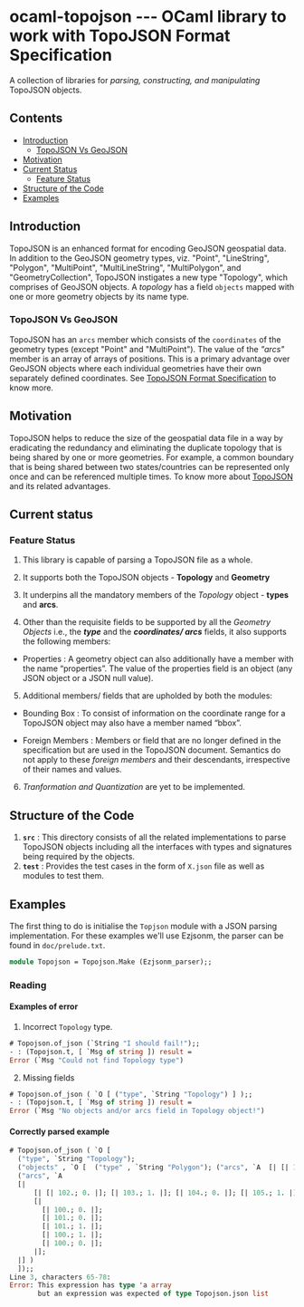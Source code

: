 # ocaml-topojson --- OCaml library to work with TopoJSON Format Specification


A collection of libraries for _parsing, constructing, and manipulating_ TopoJSON objects.

## Contents

* [Introduction](#introduction)
  * [TopoJSON Vs GeoJSON](#topojson-vs-geojson)
* [Motivation](#motivation)
* [Current Status](#current-status)
  * [Feature Status](#feature-status)
* [Structure of the Code](#structure-of-the-code)
* [Examples](#examples)


## Introduction
TopoJSON is an enhanced format for encoding GeoJSON geospatial data. In addition to the GeoJSON geometry types, viz. "Point", "LineString", "Polygon", "MultiPoint", "MultiLineString", "MultiPolygon", and "GeometryCollection", TopoJSON instigates a new type "Topology", which comprises of GeoJSON objects. A _topology_ has a field `objects` mapped with one or more geometry objects by its name type. 

### TopoJSON Vs GeoJSON
TopoJSON has an `arcs` member which consists of the `coordinates` of the geometry types (except "Point" and "MultiPoint"). The value of the _"arcs"_ member is an array of arrays of positions. This is a primary advantage over GeoJSON objects where each individual geometries have their own separately defined coordinates.
See [TopoJSON Format Specification](https://github.com/topojson/topojson-specification) to know more.


## Motivation
TopoJSON helps to reduce the size of the geospatial data file in a way by eradicating the redundancy and eliminating the duplicate topology that is being shared by one or more geometries. For example, a common boundary that is being shared between two states/countries can be represented only once and can be referenced multiple times.
To know more about [TopoJSON](https://github.com/topojson/topojson) and its related advantages.

## Current status

### Feature Status
1. This library is capable of parsing a TopoJSON file as a whole.

2. It supports both the TopoJSON objects - **Topology** and **Geometry**

3. It underpins all the mandatory members of the *Topology* object - **types** and **arcs**.

4. Other than the requisite fields to be supported by all the  *Geometry Objects* i.e., the ***type*** and the ***coordinates/ arcs*** fields, it also supports the following members:
  - Properties : A geometry object can also additionally have a member with the name “properties”. The value of the properties field is an object (any JSON object or a JSON null value).

5. Additional members/ fields that are upholded by both the modules:
  - Bounding Box : To consist of information on the coordinate range for a  TopoJSON object may also have a member named “bbox”.

  - Foreign Members : Members or field that are no longer defined in the specification but are used in the TopoJSON document. Semantics do not apply to these *foreign members* and their descendants, irrespective of their names and values.


6. *Tranformation and Quantization* are yet to be implemented.

## Structure of the Code
1. **`src`** : This directory consists of all the related implementations to parse TopoJSON objects including all the interfaces with types and signatures being required by the objects.
2. **`test`** : Provides the test cases in the form of ```X.json``` file as well as modules to test them.

## Examples

The first thing to do is initialise the `Topjson` module with a JSON parsing implementation. For these examples we'll use Ezjsonm, the parser can be found in `doc/prelude.txt`.

```ocaml
module Topojson = Topojson.Make (Ezjsonm_parser);;
```

### Reading
#### Examples of error

1. Incorrect `Topology` type.

```ocaml
# Topojson.of_json (`String "I should fail!");;
- : (Topojson.t, [ `Msg of string ]) result =
Error (`Msg "Could not find Topology type")
```

2. Missing fields 
```ocaml
# Topojson.of_json ( `O [ ("type", `String "Topology") ] );;     
- : (Topojson.t, [ `Msg of string ]) result =
Error (`Msg "No objects and/or arcs field in Topology object!")
```

#### Correctly parsed example

```ocaml
# Topojson.of_json ( `O [ 
  ("type", `String "Topology"); 
  ("objects" , `O [  ("type" , `String "Polygon"); ("arcs", `A  [| [| 1 |] |])  ]); 
  ("arcs", `A  
  [|
      [| [| 102.; 0. |]; [| 103.; 1. |]; [| 104.; 0. |]; [| 105.; 1. |] |];
      [|
        [| 100.; 0. |];
        [| 101.; 0. |];
        [| 101.; 1. |];
        [| 100.; 1. |];
        [| 100.; 0. |];
      |];
  |] )
  ]);;    
Line 3, characters 65-78:
Error: This expression has type 'a array
       but an expression was expected of type Topojson.json list
```
